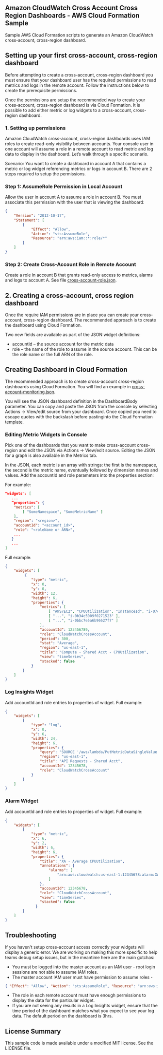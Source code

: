 ## Amazon CloudWatch Cross Account Cross Region Dashboards - AWS Cloud Formation Sample

Sample AWS Cloud Formation scripts to generate an Amazon CloudWatch cross-account, cross-region dashboard.


## Setting up your first cross-account, cross-region dashboard

Before attempting to create a cross-account, cross-region dashboard you must ensure that your dashboard user has the required permissions to read metrics and logs in the remote account. Follow the instructions below to create the prerequisite permissions. 

Once the permissions are setup the recommended way to create your cross-account, cross-region dashboard is via Cloud Formation. It is possible to add either metric or log widgets to a cross-account, cross-region dashboard. 

### 1.	Setting up permissions

Amazon CloudWatch cross-account, cross-region dashboards uses IAM roles to create read-only visibility between accounts. Your console user in one account will assume a role in a remote account to read metric and log data to display in the dashboard. Let’s walk through a specific scenario. 

Scenario: You want to create a dashboard in account A that contains a metric or log widget referencing metrics or logs in account B. There are 2 steps required to setup the permissions. 

### Step 1: AssumeRole Permission in Local Account

Allow the user in account A to assume a role in account B. You must associate this permission with the user that is viewing the dashboard:
```json
{
    "Version": "2012-10-17",
    "Statement": [
        {
            "Effect": "Allow",
            "Action": "sts:AssumeRole",
            "Resource": "arn:aws:iam::*:role/*"
        }
    ]
}
```
### Step 2: Create Cross-Account Role in Remote Account

Create a role in account B that grants read-only access to metrics, alarms and logs to account A. See file [cross-account-role.json](cross-account-role.json).

## 2.	Creating a cross-account, cross region dashboard

Once the require IAM permissions are in place you can create your cross-account, cross-region dashboard. The recommended approach is to create the dashboard using Cloud Formation. 

Two new fields are available as part of the JSON widget definitions:
*	accountId – the source account for the metric data
*	role – the name of the role to assume in the source account. This can be the role name or the full ARN of the role. 

## Creating Dashboard in Cloud Formation

The recommended approach is to create cross-account cross-region dashboards using Cloud Formation. You will find an example in [cross-account-monitoring.json](cross-account-monitoring.json). 

You will see the JSON dashboard definition in the DashboardBody parameter. You can copy and paste the JSON from the console by selecting Actions -> View/edit source from your dashboard. Once copied you need to escape quotes with the backslash before pastinginto the Cloud Formation template. 

### Editing Metric Widgets in Console

Pick one of the dashboards that you want to make cross-account cross-region and edit the JSON via Actions -> View/edit source. Editing the JSON for a graph is also available in the Metrics tab.

In the JSON, each metric is an array with strings: the first is the namespace, the second is the metric name, eventually followed by dimension names and values. Add the accountId and role parameters into the properties section:

For example:
```json
"widgets": [
   ...
   “properties”: {
   	"metrics": [
      	[ "SomeNamespace", "SomeMetricName" ]
   	],
   	"region": "<region>",
   	"accountId": "<account_id>",
   	"role": "<roleName or ARN>",
   	...
   }
   ...
]
```

Full example: 
```json
{
    "widgets": [
         {
            "type": "metric",
            "x": 0,
            "y": 0,
            "width": 12,
            "height": 6,
            "properties": {
                "metrics": [
                    [ "AWS/EC2", "CPUUtilization", "InstanceId", "i-07cde5bf63de1c48a" ],
                    [ "...", "i-0b34c5009f0271523" ],
                    [ "...", "i-0bbc7e5a6b96627f7" ]
                ],
                "accountId": 123456789,
                "role": "CloudWatchCrossAccount",
                "period": 300,
                "stat": "Average",
                "region": "us-east-1",
                "title": "Compute - Shared Acct - CPUUtilization",
                "view": "timeSeries",
                "stacked": false
            }
        }   
    ]	
}
```

### Log Insights Widget

Add accountId and role entries to properties of widget. Full example:
```json
{
    "widgets": [
        {
            "type": "log",
            "x": 0,
            "y": 6,
            "width": 24,
            "height": 6,
            "properties": {
                "query": "SOURCE '/aws/lambda/PutMetricDataSingleValue' | fields @timestamp, @message\n| sort @timestamp desc\n| limit 20",
                "region": "us-east-1",
                "title": "API Requests - Shared Acct",
                "accountId": 12345678,
                "role": "CloudWatchCrossAccount"
            }
        }
    ]
}
```

### Alarm Widget

Add accountId and role entries to properties of widget. Full example:
```json
{
    "widgets": [
        {
            "type": "metric",
            "x": 6,
            "y": 2,
            "width": 6,
            "height": 6,
            "properties": {
                "title": "XA - Average CPUUtilization",
                "annotations": {
                    "alarms": [
                        "arn:aws:cloudwatch:us-east-1:12345678:alarm:XA - Average CPUUtilization"
                    ]
                },
                "accountId": 12345678,
                "role": "CloudWatchCrossAccount",
                "view": "timeSeries",
                "stacked": false
              }
        }
    ]
}
```

## Troubleshooting

If you haven't setup cross-account access correctly your widgets will display a generic error. We are working on making this more specific to help teams debug setup issues, but in the meantime here are the main gotchas:
*	You must be logged into the master account as an IAM user - root login sessions are not able to assume IAM roles.
*	The master account IAM user must have permission to assume roles -
```json
{ "Effect": "Allow", "Action": "sts:AssumeRole", "Resource": "arn:aws:iam::*::role/*" }
```
*	The role in each remote account must have enough permissions to display the data for the particular widget.
*	If you are not seeing any results in a Log Insights widget, ensure that the time period of the dashboard matches what you expect to see your log data. The default period on the dashboard is 3hrs. 

## License Summary

This sample code is made available under a modified MIT license. See the LICENSE file.
